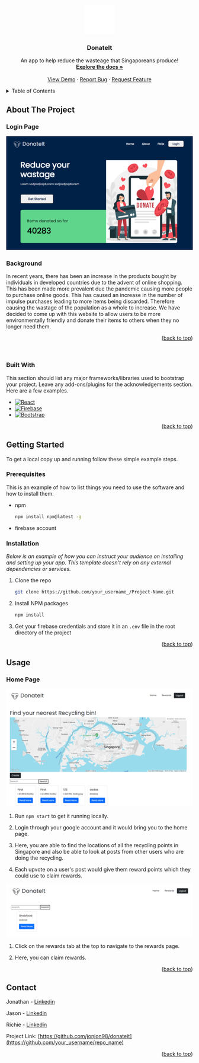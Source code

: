 <div id="top"></div>
<!--
*** Thanks for checking out the Best-README-Template. If you have a suggestion
*** that would make this better, please fork the repo and create a pull request
*** or simply open an issue with the tag "enhancement".
*** Don't forget to give the project a star!
*** Thanks again! Now go create something AMAZING! :D
-->

<!-- PROJECT LOGO -->
<br />
<div align="center">
  <a href="https://github.com/jonjon98/donateit/">
    <img src="./src/media/logo.svg" alt="Logo" width="80" height="80">
  </a>

  <h3 align="center">DonateIt</h3>

  <p align="center">
    An app to help reduce the wasteage that Singaporeans produce!
    <br />
    <a href="https://github.com/jonjon98/donateit/"><strong>Explore the docs »</strong></a>
    <br />
    <br />
    <a href="https://github.com/jonjon98/donateit/">View Demo</a>
    ·
    <a href="https://github.com/jonjon98/donateit/">Report Bug</a>
    ·
    <a href="https://github.com/jonjon98/donateit/">Request Feature</a>
  </p>
</div>



<!-- TABLE OF CONTENTS -->
<details>
  <summary>Table of Contents</summary>
  <ol>
    <li>
      <a href="#about-the-project">About The Project</a>
      <ul>
        <li><a href="#built-with">Built With</a></li>
      </ul>
    </li>
    <li>
      <a href="#getting-started">Getting Started</a>
      <ul>
        <li><a href="#prerequisites">Prerequisites</a></li>
        <li><a href="#installation">Installation</a></li>
      </ul>
    </li>
    <li><a href="#usage">Usage</a></li>
    <li><a href="#roadmap">Roadmap</a></li>
    <li><a href="#contributing">Contributing</a></li>
    <li><a href="#license">License</a></li>
    <li><a href="#contact">Contact</a></li>
    <li><a href="#acknowledgments">Acknowledgments</a></li>
  </ol>
</details>



<!-- ABOUT THE PROJECT -->
## About The Project
<h3>Login Page</h3>

[![Login Page Screen Shot][login-screenshot]](https://example.com)
<h3>Background</h3>
In recent years, there has been an increase in the products bought by individuals in developed countries due to the advent of online shopping. This has been made more prevalent due the pandemic causing more people to purchase online goods. This has caused an increase in the number of impulse purchases leading to more items being discarded. Therefore causing the wastage of the population as a whole to increase.
We have decided to come up with this website to allow users to be more environmentally friendly and donate their items to others when they no longer need them.



<p align="right">(<a href="#top">back to top</a>)</p>

<br />

### Built With

This section should list any major frameworks/libraries used to bootstrap your project. Leave any add-ons/plugins for the acknowledgements section. Here are a few examples.

* [![React][React.js]][React-url]
* [![Firebase][Firebase]][Firebase-url]
* [![Bootstrap][Bootstrap.com]][Bootstrap-url]

<p align="right">(<a href="#top">back to top</a>)</p>



<!-- GETTING STARTED -->
## Getting Started

To get a local copy up and running follow these simple example steps.

### Prerequisites

This is an example of how to list things you need to use the software and how to install them.
* npm
  ```sh
  npm install npm@latest -g
  ```
* firebase account

### Installation

_Below is an example of how you can instruct your audience on installing and setting up your app. This template doesn't rely on any external dependencies or services._

1. Clone the repo
   ```sh
   git clone https://github.com/your_username_/Project-Name.git
   ```
2. Install NPM packages
   ```sh
   npm install
   ```
3. Get your firebase credentials and store it in an `.env` file in the root directory of the project

<p align="right">(<a href="#top">back to top</a>)</p>



<!-- USAGE EXAMPLES -->
## Usage
<h3>Home Page</h3>

[![Home Page Screen Shot][home-screenshot]](https://example.com)

1. Run `npm start` to get it running locally.

2. Login through your google account and it would bring you to the home page.

3. Here, you are able to find the locations of all the recycling points in Singapore and also be able to look at posts from other users who are doing the recycling.

4. Each upvote on a user's post would give them reward points which they could use to claim rewards.

[![Rewards Page Screen Shot][rewards-screenshot]](https://example.com)

1. Click on the rewards tab at the top to navigate to the rewards page.

2. Here, you can claim rewards.

<p align="right">(<a href="#top">back to top</a>)</p>

<!-- CONTACT -->
## Contact

Jonathan - [Linkedin](https://www.linkedin.com/in/jonjon98)

Jason  - [Linkedin](https://www.linkedin.com/in/ja-sony/)

Richie - [Linkedin](https://www.linkedin.com/in/richie-ang/)

Project Link: [https://github.com/jonjon98/donateit](https://github.com/your_username/repo_name)

<p align="right">(<a href="#top">back to top</a>)</p>

<!-- MARKDOWN LINKS & IMAGES -->
<!-- https://www.markdownguide.org/basic-syntax/#reference-style-links -->
[login-screenshot]: ./src/media/loginpage.png
[home-screenshot]: ./src/media/homepage.png
[rewards-screenshot]: ./src/media/rewardspage.png
[React.js]: https://img.shields.io/badge/React-20232A?style=for-the-badge&logo=react&logoColor=61DAFB
[React-url]: https://reactjs.org/
[Firebase]: https://img.shields.io/badge/firebase-000000?style=for-the-badge&logo=nextdotjs&logoColor=white
[Firebase-url]: https://firebase.google.com/?gclid=Cj0KCQjwzqSWBhDPARIsAK38LY-VJ9DvrtM6s3UKVuVQ0dNTjYIczynCQigxyoATUqL74p0F21LV25kaAiswEALw_wcB&gclsrc=aw.ds
[Bootstrap.com]: https://img.shields.io/badge/Bootstrap-563D7C?style=for-the-badge&logo=bootstrap&logoColor=white
[Bootstrap-url]: https://getbootstrap.com